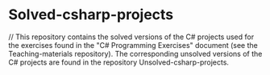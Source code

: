 # Solved-csharp-projects
// This repository contains the solved versions of the C# projects used for the exercises found in the "C# Programming Exercises" document (see the Teaching-materials repository).
The corresponding unsolved versions of the C# projects are found in the repository Unsolved-csharp-projects.
